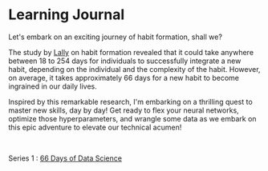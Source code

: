 # Learning Journal

Let's embark on an exciting journey of habit formation, shall we?

The study by [Lally](http://onlinelibrary.wiley.com/doi/10.1002/ejsp.674/abstract) on habit formation revealed that it could take anywhere between 18 to 254 days for individuals to successfully integrate a new habit, depending on the individual and the complexity of the habit. However, on average, it takes approximately 66 days for a new habit to become ingrained in our daily lives.

Inspired by this remarkable research, I'm embarking on a thrilling quest to master new skills, day by day! Get ready to flex your neural networks, optimize those hyperparameters, and wrangle some data as we embark on this epic adventure to elevate our technical acumen!

<br/>

Series 1 : [66 Days of Data Science](./66_Days_of_Data_Science")
